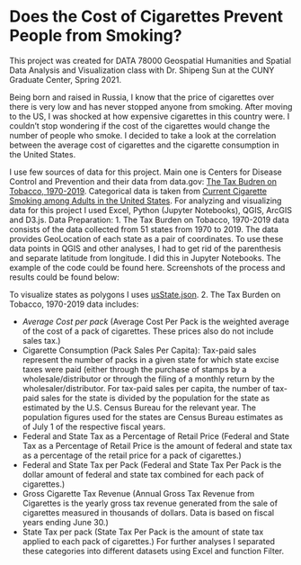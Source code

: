 # Does the Cost of Cigarettes Prevent People from Smoking?

This project was created for DATA 78000 Geospatial Humanities and Spatial Data Analysis and Visualization class with Dr. Shipeng Sun at the CUNY Graduate Center, Spring 2021.

Being born and raised in Russia, I know that the price of cigarettes over there is very low and has never stopped anyone from smoking. After moving to the US, I was shocked at how expensive cigarettes in this country were. I couldn’t stop wondering if the cost of the cigarettes would change the number of people who smoke. I decided to take a look at the correlation between the average cost of cigarettes and the cigarette consumption in the United States.

I use few sources of data for this project. Main one is Centers for Disease Control and Prevention and their data from data.gov: [The Tax Budren on Tobacco, 1970-2019](https://catalog.data.gov/dataset/the-tax-burden-on-tobacco-1970-2018-ea78d). Categorical data is taken from [Current Cigarette Smoking among Adults in the United States](https://www.cdc.gov/tobacco/data_statistics/fact_sheets/adult_data/cig_smoking/index.htm#:~:text=In%202019%2C%20nearly%2014%20of,with%20a%20smoking%2Drelated%20disease.). For analyzing and visualizing data for this project I used Excel, Python (Jupyter Notebooks), QGIS, ArcGIS and D3.js.
Data Preparation:
1.
The Tax Burden on Tobacco, 1970-2019 data consists of the data collected from 51 states from 1970 to 2019. The data provides GeoLocation of each state as a pair of coordinates. To use these data points in QGIS and other analyses, I had to get rid of the parenthesis and separate latitude from longitude. I did this in Jupyter Notebooks. The example of the code could be found here. Screenshots of the process and results could be found below:

To visualize states as polygons I uses [usState.json](https://github.com/nchikurova/www/blob/main/chart/data/usState.json).
2. 
The Tax Burden on Tobacco, 1970-2019 data includes:
-	*Average Cost per pack* (Average Cost Per Pack is the weighted average of the cost of a pack of cigarettes. These prices also do not include sales tax.)
-	Cigarette Consumption (Pack Sales Per Capita): Tax-paid sales represent the number of packs in a given state for which state excise taxes were paid (either through the purchase of stamps by a wholesale/distributor or through the filing of a monthly return by the wholesaler/distributor. For tax-paid sales per capita, the number of tax-paid sales for the state is divided by the population for the state as estimated by the U.S. Census Bureau for the relevant year. The population figures used for the states are Census Bureau estimates as of July 1 of the respective fiscal years.
-	Federal and State Tax as a Percentage of Retail Price (Federal and State Tax as a Percentage of Retail Price is the amount of federal and state tax as a percentage of the retail price for a pack of cigarettes.)
-	Federal and State Tax per Pack (Federal and State Tax Per Pack is the dollar amount of federal and state tax combined for each pack of cigarettes.)
-	Gross Cigarette Tax Revenue (Annual Gross Tax Revenue from Cigarettes is the yearly gross tax revenue generated from the sale of cigarettes measured in thousands of dollars. Data is based on fiscal years ending June 30.)
-	State Tax per pack (State Tax Per Pack is the amount of state tax applied to each pack of cigarettes.)
For further analyses I separated these categories into different datasets using Excel and function Filter.






